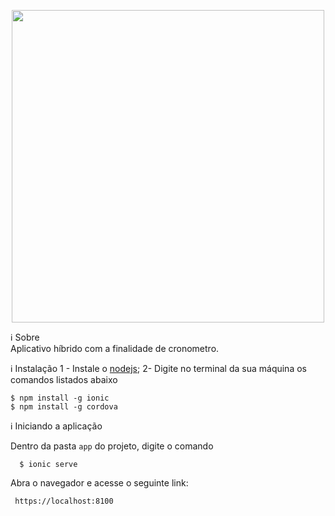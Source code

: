 <p align="center"><a href="image" target="_blank"><img width="500"src="https://i.imgur.com/INXzHhC.png"></a></p>

ℹ️ Sobre       
Aplicativo híbrido com a finalidade de cronometro.

ℹ️ Instalação
1 - Instale o [nodejs](https://nodejs.org/en/);
2- Digite no terminal da sua máquina os comandos listados abaixo
  ```Terminal
  $ npm install -g ionic
  $ npm install -g cordova
  ```
ℹ️ Iniciando a aplicação

Dentro da pasta `app` do projeto, digite o comando
```Terminal
  $ ionic serve
```
Abra o navegador e acesse o seguinte link:
 ```
  https://localhost:8100
 ```
